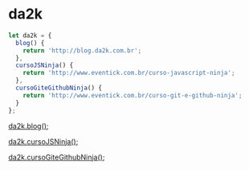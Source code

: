 # da2k

```js
let da2k = {
  blog() {
    return 'http://blog.da2k.com.br';
  },
  cursoJSNinja() {
    return 'http://www.eventick.com.br/curso-javascript-ninja';
  },
  cursoGiteGithubNinja() {
    return 'http://www.eventick.com.br/curso-git-e-github-ninja';
  }
};
```

[da2k.blog()](http://blog.da2k.com.br);

[da2k.cursoJSNinja()](http://www.eventick.com.br/curso-javascript-ninja);

[da2k.cursoGiteGithubNinja()](http://www.eventick.com.br/curso-git-e-github-ninja);
